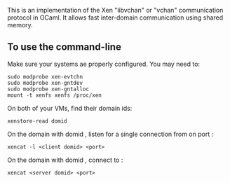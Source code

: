 This is an implementation of the Xen "libvchan" or "vchan" communication
protocol in OCaml. It allows fast inter-domain communication using shared
memory.

To use the command-line
-----------------------

Make sure your systems ae properly configured. You may need to:
```
sudo modprobe xen-evtchn
sudo modprobe xen-gntdev
sudo modprobe xen-gntalloc
mount -t xenfs xenfs /proc/xen
```

On both of your VMs, find their domain ids:
```
xenstore-read domid
```

On the domain with domid <server domid>, listen for a single connection from
<client domid> on port <port>:
```
xencat -l <client domid> <port>
```

On the domain with domid <client domid>, connect to <server domid>:
```
xencat <server domid> <port>
```
